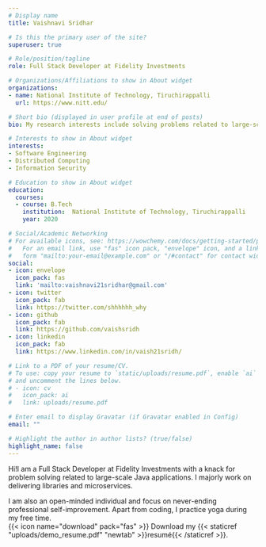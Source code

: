 ```yaml
---
# Display name
title: Vaishnavi Sridhar

# Is this the primary user of the site?
superuser: true

# Role/position/tagline
role: Full Stack Developer at Fidelity Investments

# Organizations/Affiliations to show in About widget
organizations:
- name: National Institute of Technology, Tiruchirappalli
  url: https://www.nitt.edu/

# Short bio (displayed in user profile at end of posts)
bio: My research interests include solving problems related to large-scale distributed software systems and developing front-end part of a website.

# Interests to show in About widget
interests:
- Software Engineering 
- Distributed Computing 
- Information Security

# Education to show in About widget
education:
  courses:
  - course: B.Tech
    institution:  National Institute of Technology, Tiruchirappalli
    year: 2020

# Social/Academic Networking
# For available icons, see: https://wowchemy.com/docs/getting-started/page-builder/#icons
#   For an email link, use "fas" icon pack, "envelope" icon, and a link in the
#   form "mailto:your-email@example.com" or "/#contact" for contact widget.
social:
- icon: envelope
  icon_pack: fas
  link: 'mailto:vaishnavi21sridhar@gmail.com'
- icon: twitter
  icon_pack: fab
  link: https://twitter.com/shhhhhh_why
- icon: github
  icon_pack: fab
  link: https://github.com/vaishsridh
- icon: linkedin
  icon_pack: fab
  link: https://www.linkedin.com/in/vaish21sridh/

# Link to a PDF of your resume/CV.
# To use: copy your resume to `static/uploads/resume.pdf`, enable `ai` icons in `params.toml`, 
# and uncomment the lines below.
# - icon: cv
#   icon_pack: ai
#   link: uploads/resume.pdf

# Enter email to display Gravatar (if Gravatar enabled in Config)
email: ""

# Highlight the author in author lists? (true/false)
highlight_name: false
---
```


Hi!I am a Full Stack Developer at Fidelity Investments with a knack for problem solving related to large-scale Java applications. I majorly work on delivering libraries and microservices.

I am also an open-minded individual and focus on never-ending professional self-improvement.
Apart from coding, I practice yoga during my free time.  
{{< icon name="download" pack="fas" >}} Download my {{< staticref "uploads/demo_resume.pdf" "newtab" >}}resumé{{< /staticref >}}.
